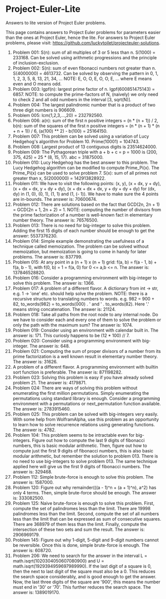 # Project-Euler-Lite
Answers to lite version of Project Euler problems.

This page contains answers to Project Euler problems for parameters easier than the ones at Project Euler, hence the lite. For answers to Project Euler problems, please visit: https://github.com/luckytoilet/projecteuler-solutions.

1. Problem 001: S(n): sum of all multiples of 3 or 5 less than n. S(1000) = 233168. Can be solved using arithmetic progressions and the principle of inclusion-exclusion.
2. Problem 002: S(n): sum of even fibonacci numbers not greater than n. S(4000000) = 4613732. Can be solved by observing the pattern in 0, 1, 1, 2, 3, 5, 8, 13, 21, 34, ... NOTE: E, O, O, E, O, O, E, ... where E means even and O means odd.
3. Problem 003: lgpf(n): largest prime factor of n. lgpf(600851475143) = 6857. NOTE: to compute the prime-factors of N, (naively) we only need to check 2 and all odd numbers in the interval [3, sqrt(N)].
4. Problem 004: The largest palindromic number that is a product of two three digit numbers is 906609.
5. Problem 005: lcm(1,2,3,...,20) = 232792560.
6. Problem 006: a(n): sum of the first n positive integers = (n * (n + 1)) / 2, b(n): sum of the squares of the first n positive integers = (n * (n + 1) * (n + n + 1)) / 6, (a(100) ** 2) - b(100) = 25164150.
7. Problem 007: This problem can be solved using a variation of Lucy Hedgehog's algorithm for Problem 10. Prime(10001) = 104743.
8. Problem 008: Largest product of 13 contiguous digits is 23514624000.
9. Problem 009: The Pythagorean triple with a + b + c = p = 1000 is (200, 375, 425) = 25 * (8, 15, 17). abc = 31875000.
10. Problem 010: Lucy Hedgehog has the best answer to this problem. The Lucy Hedgehog algorithm can be modified to compute Prime_Pi(x). The Prime_Pi(x) can be used to solve problem 7. S(x): sum of all primes not greater than x, S(2000000) = 142913828922.
11. Problem 011: We have to visit the following points: (x, y), (x + dx, y + dy), (x + dx + dx, y + dy + dy), (x + dx + dx + dx, y + dy + dy + dy) for (dx, dy) in (1, 0), (0, 1), (1, 1) and (1, (- 1)). We have to make sure the 4 points are in-bounds. The answer is: 70600674.
12. Problem 012: There are solutions based on the fact that GCD(2n, 2n + 1) = GCD(2n + 1, 2n + 2) = 1. NOTE: computing the number of divisors from the prime factorization of a number is well-known fact in elementary number theory. The answer is: 76576500.
13. Problem 013: There is no need for big-integer to solve this problem. Adding the first 15 digits of each number should be enough to get the answer: 5537376230.
14. Problem 014: Simple example demonstrating the usefulness of a technique called memoization. The problem can be solved without memoization, but memoization is going to come in handy for later problems. The answer is: 837799.
15. Problem 015: At any point in a (n + 1) x (n + 1) grid: f(a, b) = f(a - 1, b) + f(a, b - 1), with f(0, b) = 1 = f(a, 0) for 0 <= a,b <= n. The answer is: 137846528820.
16. Problem 016: Consider a programming environment with big-integer to solve this problem. The answer is: 1366.
17. Problem 017: A problem of a different flavor. A dictionary from int -> str, e.g. 1 -> 'one' etc. should help solve the problem. NOTE: there is a recursive structure to translating numbers to words. e.g. 982 = 900 + 82, to_words(982) = to_words(000) . ' and ' . to_words(82). Here '.' means string concatenation. The answer is: 21124.
18. Problem 018: Take all paths from the root node to any internal node. Do we have to consider each and every one of them to solve the problem or only the path with the maximum sum? The answer is: 1074.
19. Problem 019: Consider using an environment with calendar built in. The answer is: 171. This curiosly happens to be (12 * 100) // 7.
20. Problem 020: Consider using a programming environment with big-integer. The answer is: 648.
21. Problem 021: Computing the sum of proper divisors of a number from its prime factorization is a well known result in elementary number theory. The answer is: 31626.
22. A problem of a different flavor. A programming environment with builtin sort function is preferable. The answer is: 871198282.
23. Problem 023: Solving this problem is easy if you have already solved problem 21. The answer is: 4179871.
24. Problem 024: There are ways of solving this problem without enumerating the first million permutations. Simply enumerating the permutations using standard library is enough. Consider a programming environment with a permutations or next_permutation function available. The answer is: 2783915460.
25. Problem 025: This problem can be solved with big-integers very easily. With some help from WolframAlpha, use this problem as an opportunity to learn how to solve recurrence relations using generating functions. The answer is: 4782.
26. Problem 104: This problem seems to be intractable even for big-integers. Figure out how to compute the last 9 digits of fibonacci numbers, this is basic modular arithmetic. Then, figure out how to compute just the first 9 digits of fibonacci numbers, this is also basic modular arithmetic, but remember the solution to problem 013. There is no need to use big-integers to solve problem 013. The same technique applied here will give us the first 9 digits of fibonacci numbers. The answer is: 329468.
27. Problem 112: Simple brute-force is enough to solve this problem. The answer is: 1587000.
28. Problem 120: Figure out why remainder(((a - 1)^n + (a + 1)^n), a^2) has only 4 terms. Then, simple brute-force should be enough. The answer is: 333082500.
29. Problem 125: Naive brute-force is enough to solve this problem. First, compute the set of palindromes less than the limit. There are 19998 palindromes less than the limit. Second, compute the set of all numbers less than the limit that can be expressed as sum of consecutive squares. There are 368979 of them less than the limit. Finally, compute the intersection of these two sets and sum the result. The answer is: 2906969179.
30. Problem 145: Figure out why 1-digit, 5-digit and 9-digit numbers cannot be reversible. Once this is done, simple brute-force is enough. The answer is: 608720.
31. Problem 206: We need to search for the answer in the interval L = math.isqrt(1020304050607080900) and U = math.isqrt(1929394959697989990). If the last digit of a square is 0, then the next to last digit of the square must also be a 0. This reduces the search space considerably, and is good enough to get the answer. Now, the last three digits of the square are '900', this means the number must end in '30' or '70'. This further reduces the search space. The answer is: 1389019170.
